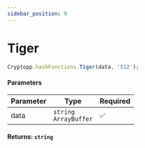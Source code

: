 ```yaml
---
sidebar_position: 9
---
```


# Tiger

```js
Cryptopp.hashFunctions.Tiger(data, '512');
```

#### Parameters

| Parameter | Type                      | Required |
| --------- | ------------------------- | -------- |
| data      | `string` <br/> `ArrayBuffer`  | ✅       |

#### Returns: `string`
